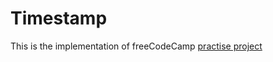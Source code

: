 # Timestamp

This is the implementation of freeCodeCamp [practise project](https://learn.freecodecamp.org/apis-and-microservices/apis-and-microservices-projects/timestamp-microservice)